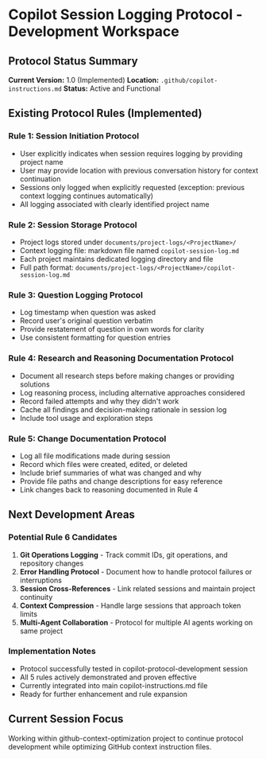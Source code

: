 # Copilot Session Logging Protocol - Development Workspace

## Protocol Status Summary
**Current Version:** 1.0 (Implemented)
**Location:** `.github/copilot-instructions.md`
**Status:** Active and Functional

## Existing Protocol Rules (Implemented)

### Rule 1: Session Initiation Protocol
- User explicitly indicates when session requires logging by providing project name
- User may provide location with previous conversation history for context continuation
- Sessions only logged when explicitly requested (exception: previous context logging continues automatically)
- All logging associated with clearly identified project name

### Rule 2: Session Storage Protocol
- Project logs stored under `documents/project-logs/<ProjectName>/`
- Context logging file: markdown file named `copilot-session-log.md`
- Each project maintains dedicated logging directory and file
- Full path format: `documents/project-logs/<ProjectName>/copilot-session-log.md`

### Rule 3: Question Logging Protocol
- Log timestamp when question was asked
- Record user's original question verbatim
- Provide restatement of question in own words for clarity
- Use consistent formatting for question entries

### Rule 4: Research and Reasoning Documentation Protocol
- Document all research steps before making changes or providing solutions
- Log reasoning process, including alternative approaches considered
- Record failed attempts and why they didn't work
- Cache all findings and decision-making rationale in session log
- Include tool usage and exploration steps

### Rule 5: Change Documentation Protocol
- Log all file modifications made during session
- Record which files were created, edited, or deleted
- Include brief summaries of what was changed and why
- Provide file paths and change descriptions for easy reference
- Link changes back to reasoning documented in Rule 4

## Next Development Areas

### Potential Rule 6 Candidates
1. **Git Operations Logging** - Track commit IDs, git operations, and repository changes
2. **Error Handling Protocol** - Document how to handle protocol failures or interruptions
3. **Session Cross-References** - Link related sessions and maintain project continuity
4. **Context Compression** - Handle large sessions that approach token limits
5. **Multi-Agent Collaboration** - Protocol for multiple AI agents working on same project

### Implementation Notes
- Protocol successfully tested in copilot-protocol-development session
- All 5 rules actively demonstrated and proven effective
- Currently integrated into main copilot-instructions.md file
- Ready for further enhancement and rule expansion

## Current Session Focus
Working within github-context-optimization project to continue protocol development while optimizing GitHub context instruction files.
